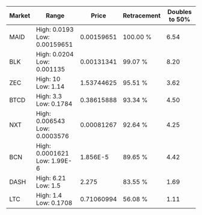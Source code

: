 | Market | Range | Price| Retracement | Doubles to 50% |
| --- | --- | --- | --- | --- |
| MAID | High: 0.0193<br />Low: 0.00159651 | 0.00159651 | 100.00 % | 6.54 |
| BLK | High: 0.0204<br />Low: 0.001135 | 0.00131341 | 99.07 % | 8.20 |
| ZEC | High: 10<br />Low: 1.14 | 1.53744625 | 95.51 % | 3.62 |
| BTCD | High: 3.3<br />Low: 0.1784 | 0.38615888 | 93.34 % | 4.50 |
| NXT | High: 0.006543<br />Low: 0.0003576 | 0.00081267 | 92.64 % | 4.25 |
| BCN | High: 0.0001621<br />Low: 1.99E-6 | 1.856E-5 | 89.65 % | 4.42 |
| DASH | High: 6.21<br />Low: 1.5 | 2.275 | 83.55 % | 1.69 |
| LTC | High: 1.4<br />Low: 0.1708 | 0.71060994 | 56.08 % | 1.11 |
